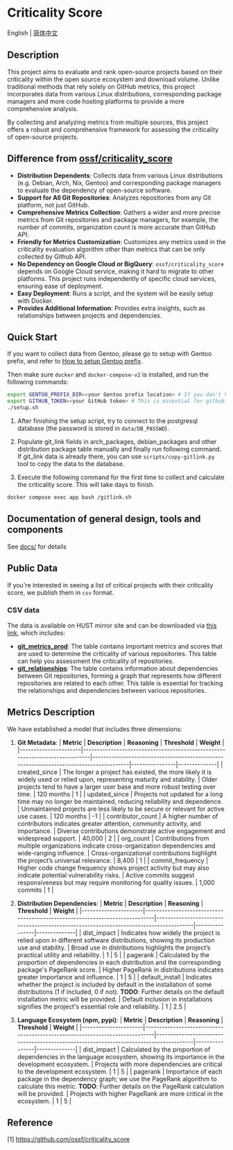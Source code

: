 # Criticality Score

English | [简体中文](./README.zh_CN.md) 

## Description

This project aims to evaluate and rank open-source projects based on their criticality within the open source ecosystem and download volume. Unlike traditional methods that rely solely on GitHub metrics, this project incorporates data from various Linux distributions, corresponding package managers and more code hosting platforms to provide a more comprehensive analysis.

By collecting and analyzing metrics from multiple sources, this project offers a robust and comprehensive framework for assessing the criticality of open-source projects.

## Difference from [ossf/criticality_score](https://github.com/ossf/criticality_score)

- **Distribution Dependents**: Collects data from various Linux distributions (e.g. Debian, Arch, Nix, Gentoo) and corresponding package managers to evaluate the dependency of open-source software.
- **Support for All Git Repositories**: Analyzes repositories from any Git platform, not just GitHub.
- **Comprehensive Metrics Collection**: Gathers a wider and more precise metrics from Git repositories and package managers, for example, the number of commits, organization count is more accurate than GitHub API.
- **Friendly for Metrics Customization**: Customizes any metrics used in the criticality evaluation algorithm other than metrics that can be only collected by Github API.
- **No Dependency on Google Cloud or BigQuery**: `ossf/criticality_score` depends on Google Cloud service, making it hard to migrate to other platforms. This project runs independently of specific cloud services, ensuring ease of deployment.
- **Easy Deployment**: Runs a script, and the system will be easily setup with Docker.
- **Provides Additional Information**: Provides extra insights, such as relationships between projects and dependencies.

## Quick Start

If you want to collect data from Gentoo, please go to setup with Gentoo prefix, and refer to [How to setup Gentoo prefix](./docs/setup/gentoo.md).

Then make sure `docker` and `docker-compose-v2` is installed, and run the following commands:

```sh
export GENTOO_PREFIX_DIR=<your Gentoo prefix location> # If you don't have Gentoo prefix set, ignore
export GITHUB_TOKEN=<your GitHub token> # This is essential for github enumeration
./setup.sh
```

1. After finishing the setup script, try to connect to the postgresql database (the password is stored in `data/DB_PASSWD`).

2. Populate git_link fields in arch_packages, debian_packages and other distribution package table manually and finally run following command. If git_link data is already there, you can use `scripts/copy-gitlink.py` tool to copy the data to the database.

3. Execute the following command for the first time to collect and calculate the criticality score. This will take days to finish.

```sh
docker compose exec app bash /gitlink.sh
```

## Documentation of general design, tools and components

See [docs/](./docs/) for details

## Public Data

If you're interested in seeing a list of critical projects with their criticality
score, we publish them in `csv` format.

### CSV data

The data is available on HUST mirror site and can be downloaded via [this link](https://mirrors.hust.edu.cn/core-oss/criticality_score_data/), which includes:

- **[git_metrics_prod](https://mirrors.hust.edu.cn/core-oss/criticality_score_data/latest/git_metrics_prod.csv)**: The table contains important metrics and scores that are used to determine the criticality of various repositories. This table can help you assessment the criticality of repositories.
- **[git_relationships](https://mirrors.hust.edu.cn/core-oss/criticality_score_data/latest/git_relationships.csv)**: The table contains information about dependencies between Git repositories, forming a graph that represents how different repositories are related to each other. This table is essential for tracking the relationships and dependencies between various repositories.

## Metrics Description

We have established a model that includes three dimensions:

1. **Git Metadata**:
    | **Metric**           | **Description**                                                             | **Reasoning**                                                                          | **Threshold**  | **Weight**   |
    |----------------------|-----------------------------------------------------------------------------|---------------------------------------------------------------------------------------|----------------|--------------|
    | created_since        | The longer a project has existed, the more likely it is widely used or relied upon, representing maturity and stability. | Older projects tend to have a larger user base and more robust testing over time.     | 120 months     | 1           |
    | updated_since        | Projects not updated for a long time may no longer be maintained, reducing reliability and dependence. | Unmaintained projects are less likely to be secure or relevant for active use cases.  | 120 months     | -1            |
    | contributor_count    | A higher number of contributors indicates greater attention, community activity, and importance. | Diverse contributions demonstrate active engagement and widespread support.            | 40,000         | 2           |
    | org_count            | Contributions from multiple organizations indicate cross-organization dependencies and wide-ranging influence. | Cross-organizational contributions highlight the project’s universal relevance.        | 8,400          | 1         |
    | commit_frequency     | Higher code change frequency shows project activity but may also indicate potential vulnerability risks. | Active commits suggest responsiveness but may require monitoring for quality issues.   | 1,000 commits  | 1          |

2. **Distribution Dependencies**:
    | **Metric**           | **Description**                                                             | **Reasoning**                                                                          | **Threshold**  | **Weight**   |
    |----------------------|-----------------------------------------------------------------------------|---------------------------------------------------------------------------------------|----------------|--------------|
    | dist_impact          | Indicates how widely the project is relied upon in different software distributions, showing its production use and stability. | Broad use in distributions highlights the project’s practical utility and reliability. | 1              | 5          |
    | pagerank             | Calculated by the proportion of dependencies in each distribution and the corresponding package's PageRank score. | Higher PageRank in distributions indicates greater importance and influence.           | 1              | 5          |
    | default_install      | Indicates whether the project is included by default in the installation of some distributions (1 if included, 0 if not). **TODO**: Further details on the default installation metric will be provided. | Default inclusion in installations signifies the project's essential role and reliability. | 1              | 2.5        |

3. **Language Ecosystem (npm, pypi)**:
    | **Metric**           | **Description**                                                             | **Reasoning**                                                                          | **Threshold**  | **Weight**   |
    |----------------------|-----------------------------------------------------------------------------|---------------------------------------------------------------------------------------|----------------|--------------|
    | dist_impact          | Calculated by the proportion of dependencies in the language ecosystem, showing its importance in the development ecosystem. | Projects with more dependencies are critical to the development ecosystem.            | 1            | 5          |
    | pagerank             | Importance of each package in the dependency graph; we use the PageRank algorithm to calculate this metric. **TODO**: Further details on the PageRank calculation will be provided. | Projects with higher PageRank are more critical in the ecosystem.                     | 1            | 5        |


## Reference

[1] <https://github.com/ossf/criticality_score>
